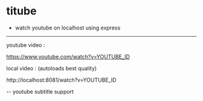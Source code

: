 # titube
- watch youtube on localhost using express
-- ----

youtube video :

https://www.youtube.com/watch?v=YOUTUBE_ID

local video : (autoloads best quality)

http://localhost:8081/watch?v=YOUTUBE_ID


-- youtube subtitle support
